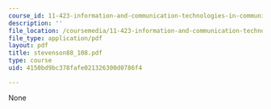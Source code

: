 ```yaml
---
course_id: 11-423-information-and-communication-technologies-in-community-development-spring-2004
description: ''
file_location: /coursemedia/11-423-information-and-communication-technologies-in-community-development-spring-2004/4150bd9bc378fafe021326300d0786f4_stevenson88_108.pdf
file_type: application/pdf
layout: pdf
title: stevenson88_108.pdf
type: course
uid: 4150bd9bc378fafe021326300d0786f4

---
```

None